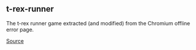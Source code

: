 ﻿## t-rex-runner

The t-rex runner game extracted (and modified) from the Chromium offline error page.

 [Source](https://github.com/wayou/t-rex-runner)